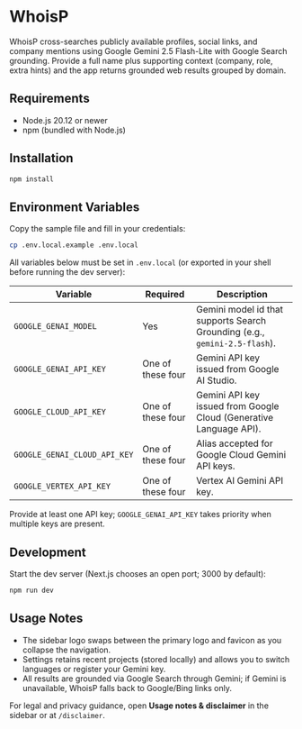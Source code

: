 # WhoisP

WhoisP cross-searches publicly available profiles, social links, and company mentions using Google Gemini 2.5 Flash-Lite with Google Search grounding. Provide a full name plus supporting context (company, role, extra hints) and the app returns grounded web results grouped by domain.

## Requirements

- Node.js 20.12 or newer
- npm (bundled with Node.js)

## Installation

```bash
npm install
```

## Environment Variables

Copy the sample file and fill in your credentials:

```bash
cp .env.local.example .env.local
```

All variables below must be set in `.env.local` (or exported in your shell before running the dev server):

| Variable | Required | Description |
| --- | --- | --- |
| `GOOGLE_GENAI_MODEL` | Yes | Gemini model id that supports Search Grounding (e.g., `gemini-2.5-flash`). |
| `GOOGLE_GENAI_API_KEY` | One of these four | Gemini API key issued from Google AI Studio. |
| `GOOGLE_CLOUD_API_KEY` | One of these four | Gemini API key issued from Google Cloud (Generative Language API). |
| `GOOGLE_GENAI_CLOUD_API_KEY` | One of these four | Alias accepted for Google Cloud Gemini API keys. |
| `GOOGLE_VERTEX_API_KEY` | One of these four | Vertex AI Gemini API key. |

Provide at least one API key; `GOOGLE_GENAI_API_KEY` takes priority when multiple keys are present.

## Development

Start the dev server (Next.js chooses an open port; 3000 by default):

```bash
npm run dev
```

## Usage Notes

- The sidebar logo swaps between the primary logo and favicon as you collapse the navigation.
- Settings retains recent projects (stored locally) and allows you to switch languages or register your Gemini key.
- All results are grounded via Google Search through Gemini; if Gemini is unavailable, WhoisP falls back to Google/Bing links only.

For legal and privacy guidance, open **Usage notes & disclaimer** in the sidebar or at `/disclaimer`.
